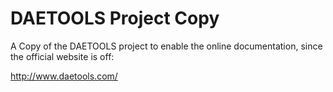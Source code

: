 # DAETOOLS Project Copy

A Copy of the DAETOOLS project to enable the online documentation, since the official website is off:

http://www.daetools.com/

